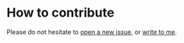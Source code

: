 # How to contribute

Please do not hesitate to [open a new issue](https://github.com/NaokiHori/SudokuAssistant/issues/new), or [write to me](https://github.com/NaokiHori).

